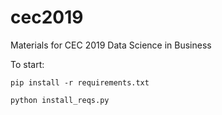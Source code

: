# cec2019
Materials for CEC 2019 Data Science in Business

To start:

`pip install -r requirements.txt`

`python install_reqs.py`